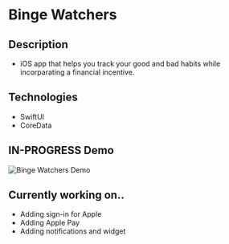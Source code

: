 # Binge Watchers

## Description
- iOS app that helps you track your good and bad habits while incorparating a financial incentive.

## Technologies
- SwiftUI 
- CoreData

## IN-PROGRESS Demo
![Binge Watchers Demo](/Demo/demo.gif)

## Currently working on..
- Adding sign-in for Apple
- Adding Apple Pay
- Adding notifications and widget
